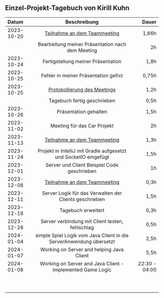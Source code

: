 ## Einzel-Projekt-Tagebuch von Kirill Kuhn

| **Datum**  |                           **Beschreibung**                            | **Dauer** |
|:-----------|:---------------------------------------------------------------------:|----------:|
| 2023-10-20 | [Teilnahme an dem Teammeeting](../Projekt-Dokumentation/Eintrag02.md) |   1,66h   |
|            |           Bearbeitung meiner Präsentation nach dem Meeting            |   2h      |
| 2023-10-24 |                  Fertigstellung meiner Präsentation                   |   1,8h    |
| 2023-10-25 |                 Fehler in meiner Präsentation gefixt                  |   0,75h   |
| 2023-10-25 | [Protokollierung des Meetings](../Projekt-Dokumentation/Eintrag03.md) |   1,2h    |
|            |                      Tagebuch fertig geschrieben                      |   0,5h    |
| 2023-10-26 |                      Präsentation gehalten                            |   1,5h    |
| 2023-11-02 |                      Meeting für das Car Projekt                      |   2h      |
| 2023-11-13 | [Teilnahme an dem Teammeeting](../Projekt-Dokumentation/Eintrag04.md) |   1,3h    |
| 2023-11-24 | Projekt in IntelliJ mit Gradle aufgesetzt und SocketIO eingefügt      |   1,5h    |
| 2023-12-01 | Server und Client Beispiel Code geschrieben                           |   1h      |
| 2023-12-08 | [Teilnahme an dem Teammeeting](../Projekt-Dokumentation/Eintrag06.md) |   0,3h    |
| 2023-12-11 | Server Logik für das Verwalten der Clients geschrieben                |   1,5h    |
| 2023-12-18 | Tagebuch erweitert                                                    |   0,3h    |
| 2023-12-28 | Server verbindung mit Client testen, fehlschlag                       |   0,5h    |
| 2024-01-04 | simple Spiel Logik vom Java Client in die ServerAnwendung übersetzt   |   2,5h    |
| 2024-01-07 | Working on Server and helping Java Client                             |   5,5h    |
| 2024-01-08 | Working on Server and Java Client - implemented Game Logic            | 22:30 - 04:00|
|            |                                                                       |           |
|            |                                                                       |           |
|            |                                                                       |           |
|            |                                                                       |           |
|            |                                                                       |           |
|            |                                                                       |           |
|            |                                                                       |           |
|            |                                                                       |           |
|            |                                                                       |           |
|            |                                                                       |           |
